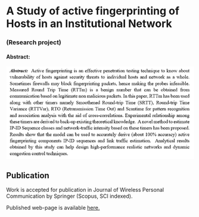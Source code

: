 # A Study of active fingerprinting of Hosts in an Institutional Network
### (Research project) 
#### Abstract: 
<img src="Images/info.png"/>

## Publication 
Work is accepted for publication in Journal of Wireless Personal Communication by Springer (Scopus, SCI indexed).



Published web-page is available <a href="https://newtein.github.io/RTT_Analysis/" target="_blank"> here.</a>




